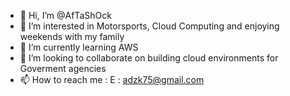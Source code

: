 - 👋 Hi, I’m @AfTaShOck
- 👀 I’m interested in Motorsports, Cloud Computing and enjoying weekends with my family
- 🌱 I’m currently learning AWS
- 💞️ I’m looking to collaborate on building cloud environments for Goverment agencies
- 📫 How to reach me : E : adzk75@gmail.com

<!---
AfTaShOck/AfTaShOck is a ✨ special ✨ repository because its `README.md` (this file) appears on your GitHub profile.
You can click the Preview link to take a look at your changes.
--->
